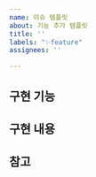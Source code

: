 ```yaml
---
name: 이슈 템플릿
about: 기능 추가 템플릿
title: ''
labels: "✨feature"
assignees: ''

---
```


## 구현 기능
<!-- 만들고자하는 기능과, 작업하는 이유에 관해 간략하게 작성 -->

## 구현 내용
<!-- 구현할 기능을 구체적인 작업 단위로 나누어 작성 -->

## 참고
<!-- 참고하며 작업하는 링크가 있으면 기입 -->
